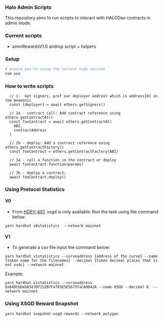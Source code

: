 ### Halo Admin Scripts

This repository aims to run scripts to interact with HALODao contracts in admin mode.

### Current scripts

- ammRewardsV1.0 airdrop script + helpers

### Setup

```sh
# ensure you're using the correct node version
nvm use
```

### How to write scripts

```
  // 1-  Get signers, pref our deployer address which is address[0] in the mnemonic
  const [deployer] = await ethers.getSigners()

  // 2a - contract call: Add contract reference using ethers.getContractAt()
  const fooContract = await ethers.getContractAt(
    ABI,
    contractAddress
  )

  // 2b - deploy: Add a contract reference using ethers.getContractFactory()
  const fooContract = ethers.getContractFactory(ABI)

  // 3a - call a function in the contract or deploy
  await fooContract.function(params)

  // 3b - deploy a contract:
  await fooContract.deploy()

```

### Using Protocol Statistics

#### V0

- From [HDEV-467](https://halodao.atlassian.net/browse/HDEV-467), xsgd is only available. Run the task using the command below:

```
yarn hardhat v0statistics  --network mainnet
```

#### V1

- To generate a csv file input the command below:

```
yarn hardhat v1statistics --curveaddress {address of the curve} --name {token name for the filenames} --decimal {token decimal places that is not usdc} --network mainnet
```

Example:

```
yarn hardhat v1statistics --curveaddress 0x64DCbDeb83e39f152B7Faf83E5E5673faCA0D42A --name XSGD --decimal 6  --network mainnet
```

### Using XSGD Reward Snapshot

```
yarn hardhat snapshot-xsgd-rewards --network polygon
```
